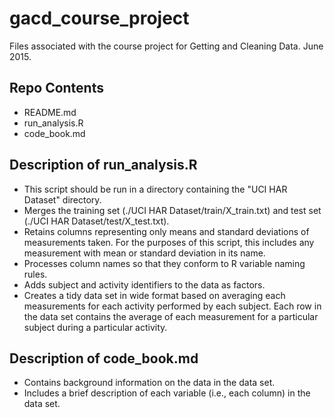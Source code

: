 # gacd_course_project
Files associated with the course project for Getting and Cleaning 
Data.  June 2015.

## Repo Contents
* README.md
* run_analysis.R
* code_book.md

## Description of run_analysis.R
* This script should be run in a directory containing the "UCI HAR
  Dataset" directory.
* Merges the training set (./UCI HAR Dataset/train/X_train.txt) and
  test set (./UCI HAR Dataset/test/X_test.txt).
* Retains columns representing only means and standard deviations of
  measurements taken.  For the purposes of this script, this includes
  any measurement with mean or standard deviation in its name.
* Processes column names so that they conform to R variable naming
  rules.
* Adds subject and activity identifiers to the data as factors.
* Creates a tidy data set in wide format based on averaging each
  measurements for each activity performed by each subject.  Each row
  in the data set contains the average of each measurement for a
  particular subject during a particular activity.

## Description of code_book.md
* Contains background information on the data in the data set.
* Includes a brief description of each variable (i.e., each column) in
  the data set.
